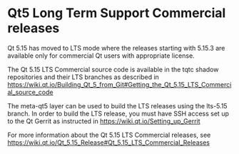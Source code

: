 Qt5 Long Term Support Commercial releases
=========================================

Qt 5.15 has moved to LTS mode where the releases starting with 5.15.3
are available only for commercial Qt users with appropriate license.

The Qt 5.15 LTS Commercial source code is available in the tqtc shadow
repositories and their LTS branches as described in
https://wiki.qt.io/Building_Qt_5_from_Git#Getting_the_Qt_5.15_LTS_Commercial_source_code

The meta-qt5 layer can be used to build the LTS releases using the lts-5.15 branch.
In order to build the LTS release, you must have SSH access set up to the
Qt Gerrit as instructed in
https://wiki.qt.io/Setting_up_Gerrit

For more information about the Qt 5.15 LTS Commercial releases, see
https://wiki.qt.io/Qt_5.15_Release#Qt_5.15_LTS_Commercial_Releases
